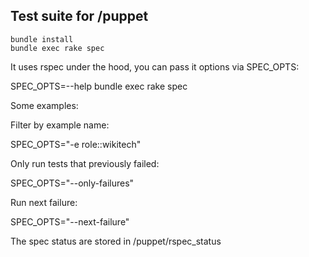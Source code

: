 Test suite for /puppet
----------------------

    bundle install
    bundle exec rake spec

It uses rspec under the hood, you can pass it options via SPEC_OPTS:

  SPEC_OPTS=--help bundle exec rake spec

Some examples:

Filter by example name:

  SPEC_OPTS="-e role::wikitech"

Only run tests that previously failed:

  SPEC_OPTS="--only-failures"

Run next failure:

  SPEC_OPTS="--next-failure"

The spec status are stored in /puppet/rspec_status
